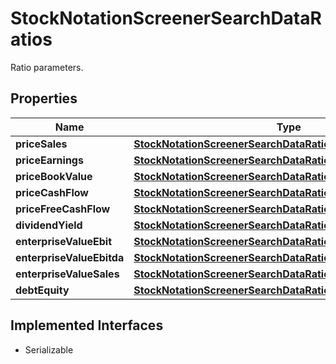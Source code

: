 

# StockNotationScreenerSearchDataRatios

Ratio parameters.

## Properties

Name | Type | Description | Notes
------------ | ------------- | ------------- | -------------
**priceSales** | [**StockNotationScreenerSearchDataRatiosPriceSales**](StockNotationScreenerSearchDataRatiosPriceSales.md) |  |  [optional]
**priceEarnings** | [**StockNotationScreenerSearchDataRatiosPriceEarnings**](StockNotationScreenerSearchDataRatiosPriceEarnings.md) |  |  [optional]
**priceBookValue** | [**StockNotationScreenerSearchDataRatiosPriceBookValue**](StockNotationScreenerSearchDataRatiosPriceBookValue.md) |  |  [optional]
**priceCashFlow** | [**StockNotationScreenerSearchDataRatiosPriceCashFlow**](StockNotationScreenerSearchDataRatiosPriceCashFlow.md) |  |  [optional]
**priceFreeCashFlow** | [**StockNotationScreenerSearchDataRatiosPriceFreeCashFlow**](StockNotationScreenerSearchDataRatiosPriceFreeCashFlow.md) |  |  [optional]
**dividendYield** | [**StockNotationScreenerSearchDataRatiosDividendYield**](StockNotationScreenerSearchDataRatiosDividendYield.md) |  |  [optional]
**enterpriseValueEbit** | [**StockNotationScreenerSearchDataRatiosEnterpriseValueEbit**](StockNotationScreenerSearchDataRatiosEnterpriseValueEbit.md) |  |  [optional]
**enterpriseValueEbitda** | [**StockNotationScreenerSearchDataRatiosEnterpriseValueEbitda**](StockNotationScreenerSearchDataRatiosEnterpriseValueEbitda.md) |  |  [optional]
**enterpriseValueSales** | [**StockNotationScreenerSearchDataRatiosEnterpriseValueSales**](StockNotationScreenerSearchDataRatiosEnterpriseValueSales.md) |  |  [optional]
**debtEquity** | [**StockNotationScreenerSearchDataRatiosDebtEquity**](StockNotationScreenerSearchDataRatiosDebtEquity.md) |  |  [optional]


## Implemented Interfaces

* Serializable


